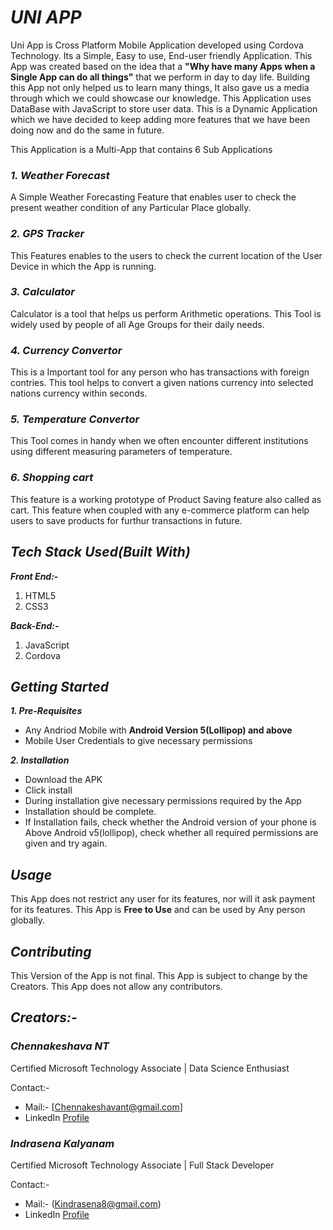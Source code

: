 # *UNI APP*
Uni App is Cross Platform Mobile Application developed using Cordova Technology. Its a Simple, Easy to use, End-user friendly Application. This App was created based on the idea that a **"Why have many Apps when a Single App can do all things"** that we perform in day to day life. Building this App not only helped us to learn many things, It also gave us a media through which we could showcase our knowledge.
This Application uses DataBase with JavaScript to store user data. This is a Dynamic Application which we have decided to keep adding more features that we have been doing now and do the same in future.

This Application is a Multi-App that contains 6 Sub Applications 
### *1. Weather Forecast*
A Simple Weather Forecasting Feature that enables user to check the present weather condition of any Particular Place globally.

### *2. GPS Tracker*
This Features enables to the users to check the current location of the User Device in which the App is running.

### *3. Calculator*
Calculator is a tool that helps us perform Arithmetic operations. This Tool is widely used by people of all Age Groups for their daily needs.

### *4. Currency Convertor*
This is a Important tool for any person who has transactions with foreign contries. This tool helps to convert a given nations currency into selected nations currency within seconds. 

### *5. Temperature Convertor*
This Tool comes in handy when we often encounter different institutions using different measuring parameters of temperature.

### *6. Shopping cart*
This feature is a working prototype of Product Saving feature also called as cart. This feature when coupled with any e-commerce platform can help users to save products for furthur transactions in future.

## *Tech Stack Used(Built With)*
***Front End:-***
1. HTML5
2. CSS3

***Back-End:-***
1. JavaScript
2. Cordova 

## *Getting Started*
***1. Pre-Requisites***
- Any Andriod Mobile with **Android Version 5(Lollipop) and above**
- Mobile User Credentials to give necessary permissions

***2. Installation***
- Download the APK 
- Click install 
- During installation give necessary permissions required by the App
- Installation should be complete.
- If Installation fails, check whether the Android version of your phone is Above Android v5(lollipop), check whether all required permissions are given and try again.

## *Usage*
This App does not restrict any user for its features, nor will it ask payment for its features.
This App is **Free to Use** and can be used by Any person globally.

## *Contributing*

This Version of the App is not final. This App is subject to change by the Creators.
This App does not allow any contributors.

## *Creators:-*
### *Chennakeshava NT*

Certified Microsoft Technology Associate | Data Science Enthusiast

Contact:- 
- Mail:- [Chennakeshavant@gmail.com]
- LinkedIn [Profile](https://www.linkedin.com/in/chennakeshavant/)

### *Indrasena Kalyanam*

Certified Microsoft Technology Associate | Full Stack Developer

Contact:- 
- Mail:- (Kindrasena8@gmail.com)
- LinkedIn [Profile](https://www.linkedin.com/in/indrasena-kalyanam/)



